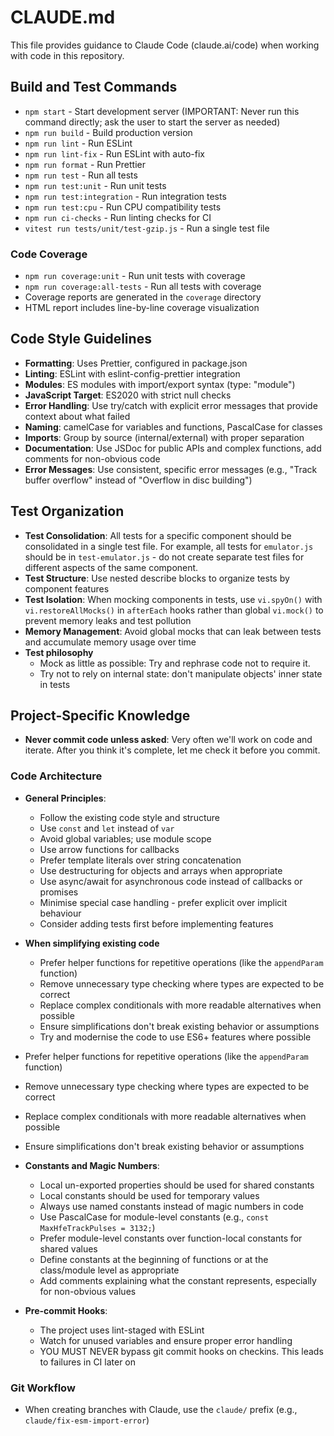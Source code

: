 # CLAUDE.md

This file provides guidance to Claude Code (claude.ai/code) when working with code in this repository.

## Build and Test Commands

- `npm start` - Start development server (IMPORTANT: Never run this command directly; ask the user to start the server
  as needed)
- `npm run build` - Build production version
- `npm run lint` - Run ESLint
- `npm run lint-fix` - Run ESLint with auto-fix
- `npm run format` - Run Prettier
- `npm run test` - Run all tests
- `npm run test:unit` - Run unit tests
- `npm run test:integration` - Run integration tests
- `npm run test:cpu` - Run CPU compatibility tests
- `npm run ci-checks` - Run linting checks for CI
- `vitest run tests/unit/test-gzip.js` - Run a single test file

### Code Coverage

- `npm run coverage:unit` - Run unit tests with coverage
- `npm run coverage:all-tests` - Run all tests with coverage
- Coverage reports are generated in the `coverage` directory
- HTML report includes line-by-line coverage visualization

## Code Style Guidelines

- **Formatting**: Uses Prettier, configured in package.json
- **Linting**: ESLint with eslint-config-prettier integration
- **Modules**: ES modules with import/export syntax (type: "module")
- **JavaScript Target**: ES2020 with strict null checks
- **Error Handling**: Use try/catch with explicit error messages that provide context about what failed
- **Naming**: camelCase for variables and functions, PascalCase for classes
- **Imports**: Group by source (internal/external) with proper separation
- **Documentation**: Use JSDoc for public APIs and complex functions, add comments for non-obvious code
- **Error Messages**: Use consistent, specific error messages (e.g., "Track buffer overflow" instead of "Overflow in disc building")

## Test Organization

- **Test Consolidation**: All tests for a specific component should be consolidated in a single test file.
  For example, all tests for `emulator.js` should be in `test-emulator.js` - do not create separate test files
  for different aspects of the same component.
- **Test Structure**: Use nested describe blocks to organize tests by component features
- **Test Isolation**: When mocking components in tests, use `vi.spyOn()` with `vi.restoreAllMocks()` in
  `afterEach` hooks rather than global `vi.mock()` to prevent memory leaks and test pollution
- **Memory Management**: Avoid global mocks that can leak between tests and accumulate memory usage over time
- **Test philosophy**
  - Mock as little as possible: Try and rephrase code not to require it.
  - Try not to rely on internal state: don't manipulate objects' inner state in tests

## Project-Specific Knowledge

- **Never commit code unless asked**: Very often we'll work on code and iterate. After you think it's complete, let me
  check it before you commit.

### Code Architecture

- **General Principles**:
  - Follow the existing code style and structure
  - Use `const` and `let` instead of `var`
  - Avoid global variables; use module scope
  - Use arrow functions for callbacks
  - Prefer template literals over string concatenation
  - Use destructuring for objects and arrays when appropriate
  - Use async/await for asynchronous code instead of callbacks or promises
  - Minimise special case handling - prefer explicit over implicit behaviour
  - Consider adding tests first before implementing features
- **When simplifying existing code**

  - Prefer helper functions for repetitive operations (like the `appendParam` function)
  - Remove unnecessary type checking where types are expected to be correct
  - Replace complex conditionals with more readable alternatives when possible
  - Ensure simplifications don't break existing behavior or assumptions
  - Try and modernise the code to use ES6+ features where possible

- Prefer helper functions for repetitive operations (like the `appendParam` function)
- Remove unnecessary type checking where types are expected to be correct
- Replace complex conditionals with more readable alternatives when possible
- Ensure simplifications don't break existing behavior or assumptions

- **Constants and Magic Numbers**:

  - Local un-exported properties should be used for shared constants
  - Local constants should be used for temporary values
  - Always use named constants instead of magic numbers in code
  - Use PascalCase for module-level constants (e.g., `const MaxHfeTrackPulses = 3132;`)
  - Prefer module-level constants over function-local constants for shared values
  - Define constants at the beginning of functions or at the class/module level as appropriate
  - Add comments explaining what the constant represents, especially for non-obvious values

- **Pre-commit Hooks**:
  - The project uses lint-staged with ESLint
  - Watch for unused variables and ensure proper error handling
  - YOU MUST NEVER bypass git commit hooks on checkins. This leads to failures in CI later on

### Git Workflow

- When creating branches with Claude, use the `claude/` prefix (e.g., `claude/fix-esm-import-error`)